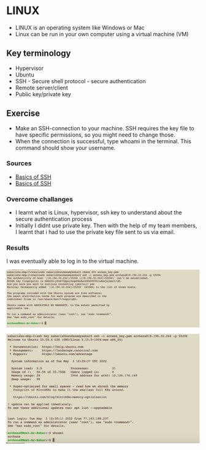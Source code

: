 # LINUX
- LINUX is an operating system like Windows or Mac 
- Linux can be run in your own computer using a virtual machine (VM)

## Key terminology
- Hypervisor
- Ubuntu
- SSH - Secure shell protocol - secure authentication
- Remote server/client
- Public key/private key

## Exercise
- Make an SSH-connection to your machine. SSH requires the key file to have specific permissions, so you might need to change those.
- When the connection is successful, type whoami in the terminal. This command should show your username.

### Sources
- [Basics of SSH](https://www.youtube.com/watch?v=qWKK_PNHnnA&t=6s)
- [Basics of SSH](https://www.youtube.com/watch?v=lRMAJwMQ0Vc)

### Overcome challanges
- I learnt what is Linux, hypervisor, ssh key to understand about the secure authentication process
- Initially I didnt use private key. Then with the help of my team members, I learnt that i had to use the private key file sent to us via email.


### Results
I was eventually able to log in to the virtual machine.

![Settinguplinux](../../../00_includes/DAY2_LINUX/settinguplinux.png)

![Settinguplinux2](../../../00_includes/DAY2_LINUX/settinguplinux2.png)






